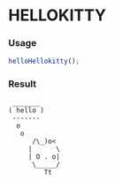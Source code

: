 
HELLOKITTY
===

### Usage

```js
helloHellokitty();
```

### Result

```
 _______
( hello )
 -------
  o
   o
      /\_)o<
     |      \
     | O . o|
      \_____/
         Tt
```
    